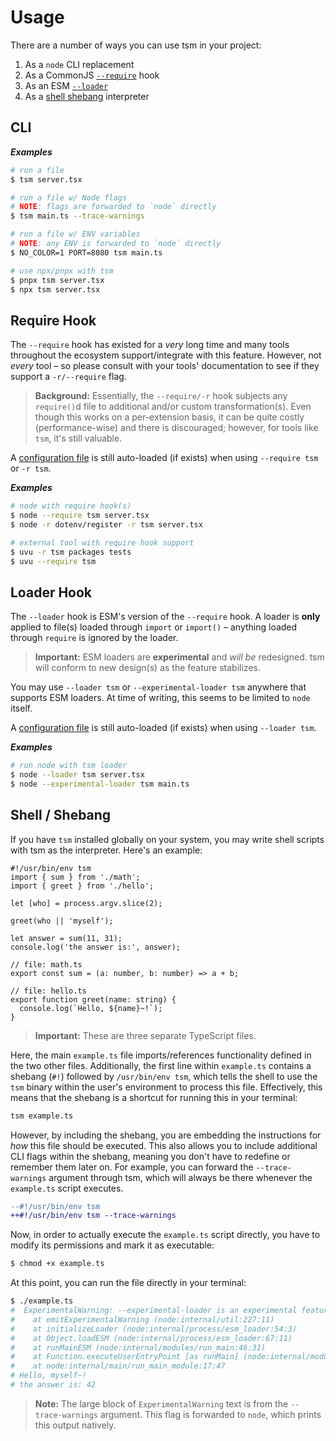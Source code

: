# Usage

There are a number of ways you can use tsm in your project:

1. As a `node` CLI replacement
2. As a CommonJS
   [`--require`](https://nodejs.org/api/cli.html#cli_r_require_module) hook
3. As an ESM [`--loader`](https://nodejs.org/api/esm.html#esm_loaders)
4. As a [shell shebang](https://linuxize.com/post/bash-shebang/) interpreter

## CLI

***Examples***

```sh
# run a file
$ tsm server.tsx

# run a file w/ Node flags
# NOTE: flags are forwarded to `node` directly
$ tsm main.ts --trace-warnings

# run a file w/ ENV variables
# NOTE: any ENV is forwarded to `node` directly
$ NO_COLOR=1 PORT=8080 tsm main.ts

# use npx/pnpx with tsm
$ pnpx tsm server.tsx
$ npx tsm server.tsx
```

## Require Hook

The `--require` hook has existed for a _very_ long time and many tools
throughout the ecosystem support/integrate with this feature. However, not
_every_ tool – so please consult with your tools' documentation to see if they
support a `-r/--require` flag.

> **Background:** Essentially, the `--require/-r` hook subjects any `require()`d
> file to additional and/or custom transformation(s). Even though this works on
> a per-extension basis, it can be quite costly (performance-wise) and there is
> discouraged; however, for tools like `tsm`, it's still valuable.

A [configuration file](/docs/configuration.md#config-file) is still auto-loaded
(if exists) when using `--require tsm` or `-r tsm`.

***Examples***

```sh
# node with require hook(s)
$ node --require tsm server.tsx
$ node -r dotenv/register -r tsm server.tsx

# external tool with require hook support
$ uvu -r tsm packages tests
$ uvu --require tsm
```

## Loader Hook

The `--loader` hook is ESM's version of the `--require` hook. A loader is
**only** applied to file(s) loaded through `import` or `import()` – anything
loaded through `require` is ignored by the loader.

> **Important:** ESM loaders are **experimental** and _will be_ redesigned. tsm
> will conform to new design(s) as the feature stabilizes.

You may use `--loader tsm` or `--experimental-loader tsm` anywhere that supports
ESM loaders. At time of writing, this seems to be limited to `node` itself.

A [configuration file](/docs/configuration.md#config-file) is still auto-loaded
(if exists) when using `--loader tsm`.

***Examples***

```sh
# run node with tsm loader
$ node --loader tsm server.tsx
$ node --experimental-loader tsm main.ts
```

## Shell / Shebang

If you have `tsm` installed globally on your system, you may write shell scripts
with tsm as the interpreter. Here's an example:

```shell
#!/usr/bin/env tsm
import { sum } from './math';
import { greet } from './hello';

let [who] = process.argv.slice(2);

greet(who || 'myself');

let answer = sum(11, 31);
console.log('the answer is:', answer);

// file: math.ts
export const sum = (a: number, b: number) => a + b;

// file: hello.ts
export function greet(name: string) {
  console.log(`Hello, ${name}~!`);
}
```

> **Important:** These are three separate TypeScript files.

Here, the main `example.ts` file imports/references functionality defined in the
two other files. Additionally, the first line within `example.ts` contains a
shebang (`#!`) followed by `/usr/bin/env tsm`, which tells the shell to use the
`tsm` binary within the user's environment to process this file. Effectively,
this means that the shebang is a shortcut for running this in your terminal:

```sh
tsm example.ts
```

However, by including the shebang, you are embedding the instructions for _how_
this file should be executed. This also allows you to include additional CLI
flags within the shebang, meaning you don't have to redefine or remember them
later on. For example, you can forward the `--trace-warnings` argument through
tsm, which will always be there whenever the `example.ts` script executes.

```diff
--#!/usr/bin/env tsm
++#!/usr/bin/env tsm --trace-warnings
```

Now, in order to actually execute the `example.ts` script directly, you have to
modify its permissions and mark it as executable:

```sh
$ chmod +x example.ts
```

At this point, you can run the file directly in your terminal:

```sh
$ ./example.ts
#  ExperimentalWarning: --experimental-loader is an experimental feature. This feature could change at any time
#    at emitExperimentalWarning (node:internal/util:227:11)
#    at initializeLoader (node:internal/process/esm_loader:54:3)
#    at Object.loadESM (node:internal/process/esm_loader:67:11)
#    at runMainESM (node:internal/modules/run_main:46:31)
#    at Function.executeUserEntryPoint [as runMain] (node:internal/modules/run_main:76:5)
#    at node:internal/main/run_main_module:17:47
# Hello, myself~!
# the answer is: 42
```

> **Note:** The large block of `ExperimentalWarning` text is from the
> `--trace-warnings` argument. This flag is forwarded to `node`, which prints
> this output natively.
